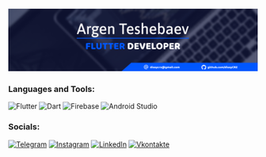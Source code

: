 ![Header](https://github.com/dissyCRZ/dissyCRZ/blob/main/assets/Github.png)

### Languages and Tools:
![Flutter](https://img.shields.io/badge/-Flutter-090909?style=for-the-badge&logo=flutter&logoColor=47C5FB)
![Dart](https://img.shields.io/badge/-Dart-090909?style=for-the-badge&logo=dart&logoColor=097CDB)
![Firebase](https://img.shields.io/badge/-Firebase-090909?style=for-the-badge&logo=firebase&logoColor=F8C52C)
![Android Studio](https://img.shields.io/badge/-Andriod_Studio-090909?style=for-the-badge&logo=AndroidStudio&logoColor=3ddc84)

### Socials:
[![Telegram](https://img.shields.io/badge/-Telegram-090909?style=for-the-badge&logo=telegram&logoColor=27A0D9)](https://t.me/Argen_Crz)
[![Instagram](https://img.shields.io/badge/-Instagram-090909?style=for-the-badge&logo=instagram&logoColor=B4068E)](https://instagram.com/argen_teshebaev?igshid=YmMyMTA2M2Y=)
[![LinkedIn](https://img.shields.io/badge/-LinkedIn-090909?style=for-the-badge&logo=linkedin&logoColor=007BB6)](https://www.linkedin.com/in/argen-teshebaev-a76202262/)
[![Vkontakte](https://img.shields.io/badge/-Vkontakte-090909?style=for-the-badge&logo=Vk&logoColor=4F7DB3)](https://vk.com/prostointrovert)